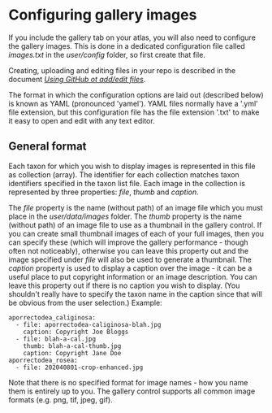 # Configuring gallery images
If you include the gallery tab on your atlas, you will also need to configure the gallery images. This is done in a dedicated configuration file called *images.txt* in the *user/config* folder, so first create that file. 

Creating, uploading and editing files in your repo is described in the document [*Using GitHub ot add/edit files*](./docs-add-edit-config.md).

The format in which the configuration options are laid out (described below) is known as YAML (pronounced 'yamel'). YAML files normally have a '.yml' file extension, but this configuration file has the file extension '.txt' to make it easy to open and edit with any text editor.

## General format
Each taxon for which you wish to display images is represented in this file as collection (array). The identifier for each collection matches taxon identifiers specified in the taxon list file. Each image in the collection is represented by three properties: *file*, *thumb* and *caption*. 

The *file* property is the name (without path) of an image file which you must place in the *user/data/images* folder. The *thumb* property is the name (without path) of an image file to use as a thumbnail in the gallery control. If you can create small thumbnail images of each of your full images, then you can specify these (which will improve the gallery performance - though often not noticeably), otherwise you can leave this property out and the image specified under *file* will also be used to generate a thumbnail. The *caption* property is used to display a caption over the image - it can be a useful place to put copyright information or an image description. You can leave this property out if there is no caption you wish to display. (You shouldn't really have to specify the taxon name in the caption since that will be obvious from the user selection.) Example:
```
aporrectodea_caliginosa:
  - file: aporrectodea-caliginosa-blah.jpg
    caption: Copyright Joe Bloggs
  - file: blah-a-cal.jpg
    thumb: blah-a-cal-thumb.jpg
    caption: Copyright Jane Doe
aporrectodea_rosea:
  - file: 202040801-crop-enhanced.jpg
```
Note that there is no specified format for image names - how you name them is entirely up to you. The gallery control supports all common image formats (e.g. png, tif, jpeg, gif).

